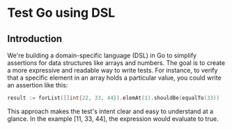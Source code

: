 # Test Go using DSL

## Introduction

We're building a domain-specific language (DSL) in Go to simplify assertions for data structures like arrays and numbers. The goal is to create a more expressive and readable way to write tests.
For instance, to verify that a specific element in an array holds a particular value, you could write an assertion like this:

```go
result := forList([]int{22, 33, 44}).elemAt(1).shouldBe(equalTo(33))
```

This approach makes the test's intent clear and easy to understand at a glance. In the example [11, 33, 44], the expression would evaluate to true.
